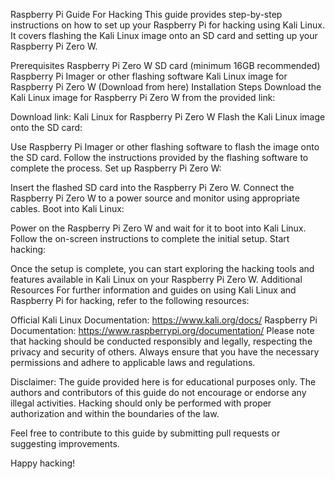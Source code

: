 Raspberry Pi Guide For Hacking
This guide provides step-by-step instructions on how to set up your Raspberry Pi for hacking using Kali Linux. It covers flashing the Kali Linux image onto an SD card and setting up your Raspberry Pi Zero W.

Prerequisites
Raspberry Pi Zero W
SD card (minimum 16GB recommended)
Raspberry Pi Imager or other flashing software
Kali Linux image for Raspberry Pi Zero W (Download from here)
Installation Steps
Download the Kali Linux image for Raspberry Pi Zero W from the provided link:

Download link: Kali Linux for Raspberry Pi Zero W
Flash the Kali Linux image onto the SD card:

Use Raspberry Pi Imager or other flashing software to flash the image onto the SD card.
Follow the instructions provided by the flashing software to complete the process.
Set up Raspberry Pi Zero W:

Insert the flashed SD card into the Raspberry Pi Zero W.
Connect the Raspberry Pi Zero W to a power source and monitor using appropriate cables.
Boot into Kali Linux:

Power on the Raspberry Pi Zero W and wait for it to boot into Kali Linux.
Follow the on-screen instructions to complete the initial setup.
Start hacking:

Once the setup is complete, you can start exploring the hacking tools and features available in Kali Linux on your Raspberry Pi Zero W.
Additional Resources
For further information and guides on using Kali Linux and Raspberry Pi for hacking, refer to the following resources:

Official Kali Linux Documentation: https://www.kali.org/docs/
Raspberry Pi Documentation: https://www.raspberrypi.org/documentation/
Please note that hacking should be conducted responsibly and legally, respecting the privacy and security of others. Always ensure that you have the necessary permissions and adhere to applicable laws and regulations.

Disclaimer: The guide provided here is for educational purposes only. The authors and contributors of this guide do not encourage or endorse any illegal activities. Hacking should only be performed with proper authorization and within the boundaries of the law.

Feel free to contribute to this guide by submitting pull requests or suggesting improvements.

Happy hacking!
